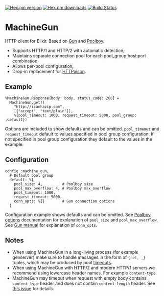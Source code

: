 [![Hex.pm version](https://img.shields.io/hexpm/v/machine_gun.svg)](https://hex.pm/packages/machine_gun)
[![Hex.pm downloads](https://img.shields.io/hexpm/dt/machine_gun.svg)](https://hex.pm/packages/machine_gun)
[![Build Status](https://travis-ci.org/petrohi/machine_gun.svg?branch=master)](https://travis-ci.org/petrohi/machine_gun)

# MachineGun

HTTP client for Elixir. Based on [Gun](https://github.com/ninenines/gun) and [Poolboy](https://github.com/devinus/poolboy).

* Supports HTTP/1 and HTTP/2 with automatic detection;
* Maintains separate connection pool for each pool_group:host:port combination;
* Allows per-pool configuration;
* Drop-in replacement for [HTTPoison](https://github.com/edgurgel/httpoison).

## Example

```
%MachineGun.Response{body: body, status_code: 200} =
  MachineGun.get!(
    "http://icanhazip.com",
    [{"accept", "text/plain"}],
    %{pool_timeout: 1000, request_timeout: 5000, pool_group: :default})
```

Options are included to show defaults and can be omitted. `pool_timeout` and `request_timeout` default to values specified in pool group configuration. If not specified in pool group configuration they default to the values in the example.

## Configuration

```
config :machine_gun,
  # Default pool group
  default: %{
    pool_size: 4,         # Poolboy size
    pool_max_overflow: 4, # Poolboy max_overflow
    pool_timeout: 1000,
    request_timeout: 5000,
    conn_opts: %{}        # Gun connection options
  }
```

Configuration example shows defaults and can be omitted. See [Poolboy options](https://github.com/devinus/poolboy#options) documentation for explanation of  `pool_size` and `pool_max_overflow`. See [Gun manual](https://ninenines.eu/docs/en/gun/1.3/manual/gun/) for explanation of `conn_opts`.

## Notes

* When using MachineGun in a long-living process (for example genserver) make sure to handle messages in the form of `{ref, _}` tuples, which may be produced by pool [timeouts](https://hexdocs.pm/elixir/GenServer.html#call/3-timeouts).
* When using MachineGun with HTTP/2 and modern HTTP/1 servers we recommend using lowercase header names. For example `content-type`.
* MachineGun may timeout when request with empty body contains `content-type` header and does not contain `content-length` header. See [this issue](https://github.com/ninenines/gun/issues/141) for details.
